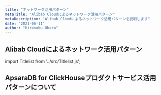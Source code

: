 ```yaml
---
title: "ネットワーク活用パターン"
metaTitle: "Alibab Cloudによるネットワーク活用パターン"
metaDescription: "Alibab Cloudによるネットワーク活用パターンを説明します"
date: "2021-06-11"
author: "Hironobu Ohara"
---
```


## Alibab Cloudによるネットワーク活用パターン


import Titlelist from '../src/Titlelist.js';

## ApsaraDB for ClickHouseプロダクトサービス活用パターンについて

<!-- 
query MyQuery {
  allMarkdownRemark(
    filter: {fileAbsolutePath: {regex: "/usecase-network/"}}
    sort: {fields: fileAbsolutePath, order: ASC}
  ) {
    nodes {
      frontmatter {
        title
        metaTitle
        metaDescription
        date(formatString: "yyyy/MM/DD")
        author       
      }
      fileAbsolutePath
    }
  }
}
-->

<Titlelist 
    metaTitle="VPC依存リソースを削除する方法"
    metaDescription="VPCの依存リソースがあって削除できない場合の対処法"
    url="https://sbcloud.github.io/help/usecase-network/NETWORK_001_how-to-delete-vpc"
    imageurl="https://raw.githubusercontent.com/sbcloud/help/master/content/usecase-network/Network_images_26006613447694400/011.png"
    date="2018/06/13"
    author="SBC engineer blog"
/>

<Titlelist 
    metaTitle="SSL-VPNでPCからECSへ接続"
    metaDescription="SSL-VPNを使用してクライアントPCからECSへ接続してみた"
    url="https://sbcloud.github.io/help/usecase-network/NETWORK_002_sslvpn-verification"
    imageurl="https://raw.githubusercontent.com/sbcloud/help/master/content/usecase-network/Network_images_26006613453327100/20191024172933.png"
    date="2019/10/28"
    author="SBC engineer blog"
/>


<Titlelist 
    metaTitle="CENで日中間メール設定方法 Part1"
    metaDescription="CENを利用した日中間メールプロキシについて Part1"
    url="https://sbcloud.github.io/help/usecase-network/NETWORK_003_cen-mail_part1"
    imageurl="https://raw.githubusercontent.com/sbcloud/help/master/content/usecase-network/Network_images_26006613447694400/20191028152111.png"
    date="2019/10/30"
    author="SBC engineer blog"
/>


<Titlelist 
    metaTitle="CENで日中間メール設定方法 Part2"
    metaDescription="CENを利用した日中間メールプロキシについて Part2"
    url="https://sbcloud.github.io/help/usecase-network/NETWORK_004_cen-mail_part2"
    imageurl="https://raw.githubusercontent.com/sbcloud/help/master/content/usecase-network/Network_images_26006613458959500/20191112144211.png"
    date="2019/11/14"
    author="SBC engineer blog"
/>


<Titlelist 
    metaTitle="CENで通話アプリ利用方法"
    metaDescription="通話アプリをCEN経由で使用してみる"
    url="https://sbcloud.github.io/help/usecase-network/NETWORK_005_calling_application_via_CEN"
    imageurl="https://raw.githubusercontent.com/sbcloud/help/master/content/usecase-network/Network_images_26006613472212700/20191127155217.png"
    date="2019/12/05"
    author="SBC engineer blog"
/>


<Titlelist 
    metaTitle="VPN GatewayのIPSecを監視"
    metaDescription="VPN GatewayのIPsec接続をCloud Monitorで監視・通知する"
    url="https://sbcloud.github.io/help/usecase-network/NETWORK_006_Monitoring_VPN_Gateway_IPsec"
    imageurl="https://raw.githubusercontent.com/sbcloud/help/master/content/usecase-network/Network_images_26006613628628000/20200916165522.png"
    date="2020/09/16"
    author="SBC engineer blog"
/>


<Titlelist 
    metaTitle="GAで安定な日中VPN環境を構築"
    metaDescription="Global Accelerator (GA) を使って安定な日中VPN環境を構築する"
    url="https://sbcloud.github.io/help/usecase-network/NETWORK_007_Using_GA_VPN_environment"
    imageurl="https://raw.githubusercontent.com/sbcloud/help/master/content/usecase-network/Network_images_26006613628645100/20200916174343.png"
    date="2020/09/18"
    author="SBC engineer blog"
/>


<Titlelist 
    metaTitle="VBRの閉域接続を監視・通知する"
    metaDescription="VBRの閉域接続をCloud Monitorで監視・通知する"
    url="https://sbcloud.github.io/help/usecase-network/NETWORK_008_Monitoring_closed_connection_of_VBR"
    imageurl="https://raw.githubusercontent.com/sbcloud/help/master/content/usecase-network/Network_images_26006613634958700/20201006112158.png"
    date="2020/10/06"
    author="SBC engineer blog"
/>


<Titlelist 
    metaTitle="Alibaba Cloud と AWS ネットワーク接続手順"
    metaDescription="Alibab Cloudによるネットワーク活用パターン・Alibaba CloudとAWSの間VPNGatewayでネットワーク接続手順を説明します"
    url="https://sbcloud.github.io/help/usecase-network/NETWORK_009_AlibabaCloud_AWS-VPNGatewayConnection"
    imageurl="https://raw.githubusercontent.com/sbcloud/help/master/content/usecase-network/images01/00_overview.png"
    date="2021/06/09"
    author="Nancy"
/>

<Titlelist 
    metaTitle="Alibaba Cloud と Azure ネットワーク接続手順"
    metaDescription="Alibab Cloudによるネットワーク活用パターン・Alibaba CloudとAzureの間VPNGatewayでネットワーク接続手順を説明します"
    url="https://sbcloud.github.io/help/usecase-network/NETWORK_010_AlibabaCloud_Azure-VPNGatewayConnection"
    imageurl="https://raw.githubusercontent.com/sbcloud/help/master/content/usecase-network/images02/00_overview.png"
    date="2021/06/09"
    author="Nancy"
/>





